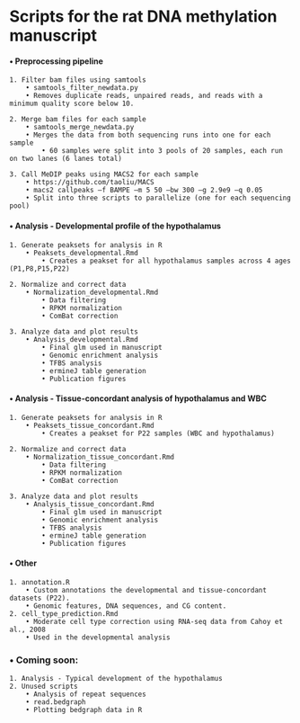 
# Scripts for the rat DNA methylation manuscript

#### • Preprocessing pipeline
    1. Filter bam files using samtools 
        • samtools_filter_newdata.py
        • Removes duplicate reads, unpaired reads, and reads with a minimum quality score below 10.

    2. Merge bam files for each sample 
        • samtools_merge_newdata.py
        • Merges the data from both sequencing runs into one for each sample 
            • 60 samples were split into 3 pools of 20 samples, each run on two lanes (6 lanes total)
    
    3. Call MeDIP peaks using MACS2 for each sample
        • https://github.com/taoliu/MACS
        • macs2 callpeaks –f BAMPE –m 5 50 –bw 300 –g 2.9e9 –q 0.05
        • Split into three scripts to parallelize (one for each sequencing pool)

#### • Analysis - Developmental profile of the hypothalamus
    1. Generate peaksets for analysis in R
        • Peaksets_developmental.Rmd
            • Creates a peakset for all hypothalamus samples across 4 ages (P1,P8,P15,P22)

    2. Normalize and correct data
        • Normalization_developmental.Rmd
            • Data filtering
            • RPKM normalization
            • ComBat correction
    
    3. Analyze data and plot results
        • Analysis_developmental.Rmd
            • Final glm used in manuscript
            • Genomic enrichment analysis
            • TFBS analysis
            • ermineJ table generation
            • Publication figures

#### • Analysis - Tissue-concordant analysis of hypothalamus and WBC
    1. Generate peaksets for analysis in R
        • Peaksets_tissue_concordant.Rmd
            • Creates a peakset for P22 samples (WBC and hypothalamus)

    2. Normalize and correct data
        • Normalization_tissue_concordant.Rmd
            • Data filtering
            • RPKM normalization
            • ComBat correction
    
    3. Analyze data and plot results
        • Analysis_tissue_concordant.Rmd
            • Final glm used in manuscript
            • Genomic enrichment analysis
            • TFBS analysis
            • ermineJ table generation
            • Publication figures

#### • Other
    1. annotation.R
        • Custom annotations the developmental and tissue-concordant datasets (P22). 
        • Genomic features, DNA sequences, and CG content.
    2. cell_type_prediction.Rmd
        • Moderate cell type correction using RNA-seq data from Cahoy et al., 2008
        • Used in the developmental analysis

### • Coming soon:
    1. Analysis - Typical development of the hypothalamus
    2. Unused scripts
        • Analysis of repeat sequences
        • read.bedgraph
        • Plotting bedgraph data in R
